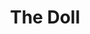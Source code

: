 ---
title: 'The Doll'
taxonomy:
    category:
        - episode
episode: 17 
pc: 716         
written: Tom Gammill & Max Pross |
directed: Andy Ackerman
aired: February 22, 1996
imdb: 
wiki: 
---